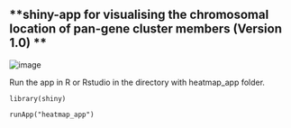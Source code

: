 ## **shiny-app for visualising the chromosomal location of pan-gene cluster members (Version 1.0) **

![image](https://github.com/user-attachments/assets/1c411a20-4462-4763-932b-6e6528db4cbd)

Run the app in R or Rstudio in the directory with heatmap_app folder.

```         
library(shiny)

runApp("heatmap_app")
```
